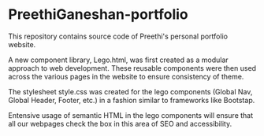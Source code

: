 # PreethiGaneshan-portfolio
 This repository contains source code of Preethi's personal portfolio website. 
 
 A new component library, Lego.html, was first created as a modular approach to web development. These reusable components were then used across the various pages in the website to ensure consistency of theme.
 
 The stylesheet style.css was created for the lego components (Global Nav, Global Header, Footer, etc.) in a fashion similar to frameworks like Bootstap.
 
 Entensive usage of semantic HTML in the lego components will ensure that all our webpages check the box in this area of SEO and accessibility.
 
 
